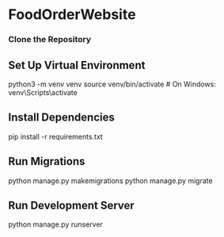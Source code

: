 # FoodOrderWebsite

### Clone the Repository
## Set Up Virtual Environment
python3 -m venv venv
source venv/bin/activate  # On Windows: venv\Scripts\activate

## Install Dependencies
pip install -r requirements.txt

## Run Migrations
python manage.py makemigrations
python manage.py migrate


## Run Development Server
python manage.py runserver

